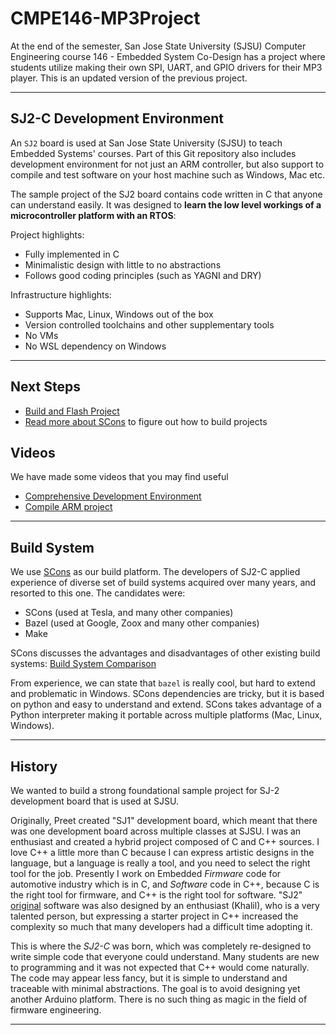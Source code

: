 # CMPE146-MP3Project

At the end of the semester, San Jose State University (SJSU) Computer Engineering course 146 - Embedded System Co-Design has a project where students utilize making their own SPI, UART, and GPIO drivers for their MP3 player. This is an updated version of the previous project.


----

## SJ2-C Development Environment

An `SJ2` board is used at San Jose State University (SJSU) to teach Embedded Systems' courses. Part of this Git repository also includes development environment for not just an ARM controller, but also support to compile and test software on your host machine such as Windows, Mac etc.

The sample project of the SJ2 board contains code written in C that anyone can understand easily. It was designed to **learn the low level workings of a microcontroller platform with an RTOS**:

Project highlights:

- Fully implemented in C
- Minimalistic design with little to no abstractions
- Follows good coding principles (such as YAGNI and DRY)

Infrastructure highlights:

- Supports Mac, Linux, Windows out of the box
- Version controlled toolchains and other supplementary tools
- No VMs
- No WSL dependency on Windows

----

## Next Steps

- [Build and Flash Project](README-GETTING-STARTED.md) 
- [Read more about SCons](README-SCons.md) to figure out how to build projects

## Videos

We have made some videos that you may find useful

- [Comprehensive Development Environment](https://www.youtube.com/watch?v=EbiCummaIM0)
- [Compile ARM project](https://www.youtube.com/watch?v=--AL0VKzvU8)

----

## Build System

We use [SCons](https://scons.org/) as our build platform. The developers of SJ2-C applied experience of diverse set of build systems acquired over many years, and resorted to this one. The candidates were:

- SCons (used at Tesla, and many other companies)
- Bazel (used at Google, Zoox and many other companies)
- Make

SCons discusses the advantages and disadvantages of other existing build systems: [Build System Comparison](https://github.com/SCons/scons/wiki/sconsvsotherbuildtools)

From experience, we can state that `bazel` is really cool, but hard to extend and problematic in Windows. SCons dependencies are tricky, but it is based on python and easy to understand and extend. SCons takes advantage of a Python interpreter making it portable across multiple platforms (Mac, Linux, Windows).

----

## History

We wanted to build a strong foundational sample project for SJ-2 development board that is used at SJSU.

Originally, Preet created "SJ1" development board, which meant that there was one development board across multiple classes at SJSU. I was an enthusiast and created a hybrid project composed of C and C++ sources. I love C++ a little more than C because I can express artistic designs in the language, but a language is really a tool, and you need to select the right tool for the job. Presently I work on Embedded *Firmware* code for automotive industry which is in C, and *Software* code in C++, because C is the right tool for firmware, and C++ is the right tool for software. "SJ2" [original](https://github.com/kammce/SJSU-Dev2) software was also designed by an enthusiast (Khalil), who is a very talented person, but expressing a starter project in C++ increased the complexity so much that many developers had a difficult time adopting it.

This is where the *SJ2-C* was born, which was completely re-designed to write simple code that everyone could understand. Many students are new to programming and it was not expected that C++ would come naturally. The code may appear less fancy, but it is simple to understand and traceable with minimal abstractions. The goal is to avoid designing yet another Arduino platform. There is no such thing as magic in the field of firmware engineering.

----
